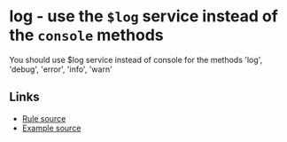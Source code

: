 <!-- WARNING: Generated documentation. Edit docs and examples in the rule and examples file ('rules/log.js', 'examples/log.js'). -->

# log - use the `$log` service instead of the `console` methods

You should use $log service instead of console for the methods 'log', 'debug', 'error', 'info', 'warn'

## Links

* [Rule source](../rules/log.js)
* [Example source](../examples/log.js)
